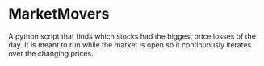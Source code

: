 # MarketMovers
A python script that finds which stocks had the biggest price losses of the day. It is meant to run while the market is open so it continuously iterates over the changing prices.